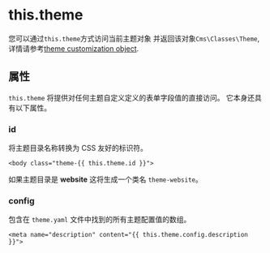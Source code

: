 # this.theme

您可以通过`this.theme`方式访问当前主题对象  并返回该对象`Cms\Classes\Theme`, 详情请参考[theme customization object](../themes/development.md#oc-theme-customization).

## 属性

`this.theme` 将提供对任何主题自定义定义的表单字段值的直接访问。 它本身还具有以下属性。

### id

将主题目录名称转换为 CSS 友好的标识符。

```twig
<body class="theme-{{ this.theme.id }}">
```
如果主题目录是 **website** 这将生成一个类名 `theme-website`。

### config

包含在 `theme.yaml` 文件中找到的所有主题配置值的数组。

```twig
<meta name="description" content="{{ this.theme.config.description }}">
```
